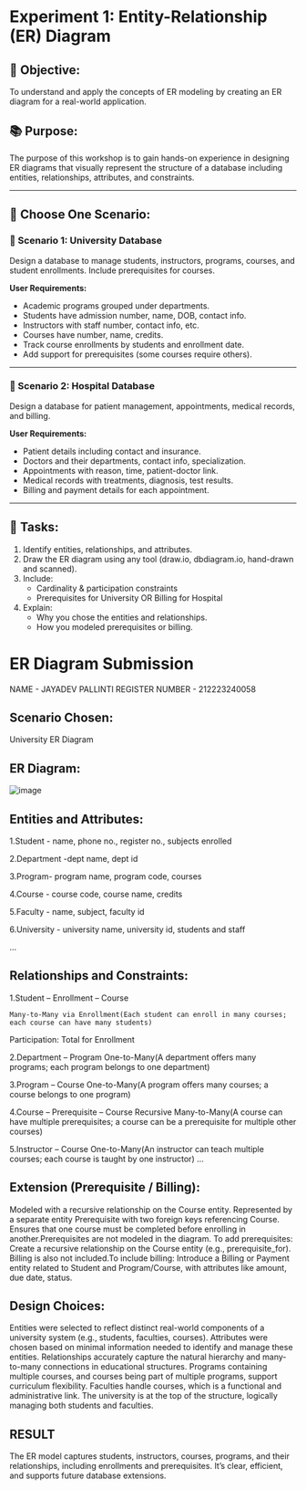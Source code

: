 # Experiment 1: Entity-Relationship (ER) Diagram

## 🎯 Objective:
To understand and apply the concepts of ER modeling by creating an ER diagram for a real-world application.

## 📚 Purpose:
The purpose of this workshop is to gain hands-on experience in designing ER diagrams that visually represent the structure of a database including entities, relationships, attributes, and constraints.

---

## 🧪 Choose One Scenario:

### 🔹 Scenario 1: University Database
Design a database to manage students, instructors, programs, courses, and student enrollments. Include prerequisites for courses.

**User Requirements:**
- Academic programs grouped under departments.
- Students have admission number, name, DOB, contact info.
- Instructors with staff number, contact info, etc.
- Courses have number, name, credits.
- Track course enrollments by students and enrollment date.
- Add support for prerequisites (some courses require others).

---

### 🔹 Scenario 2: Hospital Database
Design a database for patient management, appointments, medical records, and billing.

**User Requirements:**
- Patient details including contact and insurance.
- Doctors and their departments, contact info, specialization.
- Appointments with reason, time, patient-doctor link.
- Medical records with treatments, diagnosis, test results.
- Billing and payment details for each appointment.

---

## 📝 Tasks:
1. Identify entities, relationships, and attributes.
2. Draw the ER diagram using any tool (draw.io, dbdiagram.io, hand-drawn and scanned).
3. Include:
   - Cardinality & participation constraints
   - Prerequisites for University OR Billing for Hospital
4. Explain:
   - Why you chose the entities and relationships.
   - How you modeled prerequisites or billing.

# ER Diagram Submission

NAME - JAYADEV PALLINTI
REGISTER NUMBER - 212223240058

## Scenario Chosen:
University ER Diagram

## ER Diagram:
![image](https://github.com/user-attachments/assets/d9aacb14-c5b4-4565-9c50-52e0f9675977)

## Entities and Attributes:
1.Student - name, phone no., register no., subjects enrolled

2.Department -dept name, dept id

3.Program- program name, program code, courses

4.Course - course code, course name, credits

5.Faculty - name, subject, faculty id

6.University - university name, university id, students and staff

...

## Relationships and Constraints:
1.Student – Enrollment – Course
```
Many-to-Many via Enrollment(Each student can enroll in many courses; each course can have many students)
```
Participation: Total for Enrollment

2.Department – Program One-to-Many(A department offers many programs; each program belongs to one department)

3.Program – Course One-to-Many(A program offers many courses; a course belongs to one program)

4.Course – Prerequisite – Course Recursive Many-to-Many(A course can have multiple prerequisites; a course can be a prerequisite for multiple other courses)

5.Instructor – Course One-to-Many(An instructor can teach multiple courses; each course is taught by one instructor)
...
## Extension (Prerequisite / Billing):
Modeled with a recursive relationship on the Course entity. Represented by a separate entity Prerequisite with two foreign keys referencing Course. Ensures that one course must be completed before enrolling in another.Prerequisites are not modeled in the diagram. To add prerequisites: Create a recursive relationship on the Course entity (e.g., prerequisite_for). Billing is also not included.To include billing: Introduce a Billing or Payment entity related to Student and Program/Course, with attributes like amount, due date, status.
## Design Choices:
Entities were selected to reflect distinct real-world components of a university system (e.g., students, faculties, courses). Attributes were chosen based on minimal information needed to identify and manage these entities. Relationships accurately capture the natural hierarchy and many-to-many connections in educational structures. Programs containing multiple courses, and courses being part of multiple programs, support curriculum flexibility. Faculties handle courses, which is a functional and administrative link. The university is at the top of the structure, logically managing both students and faculties.
## RESULT
The ER model captures students, instructors, courses, programs, and their relationships, including enrollments and prerequisites. It’s clear, efficient, and supports future database extensions.
